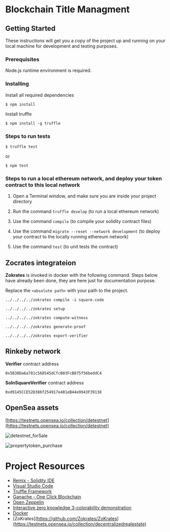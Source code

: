 
# Blockchain Title Managment

## Getting Started

These instructions will get you a copy of the project up and running on your local machine for development and testing purposes.

### Prerequisites

Node.js runtime environment is required.

### Installing

Install all required dependencies

```
$ npm install
```

Install truffle

```
$ npm install -g truffle

```

### Steps to run tests

```
$ truffle test
```

or

```
$ npm test
```

### Steps to run a local ethereum network, and deploy your token contract to this local network

1) Open a Terminal window, and make sure you are inside your project directory

2) Run the command `truffle develop` (to run a local ethereum network)

3) Use the command `compile` (to compile your solidity contract files)

4) Use the command `migrate --reset --network development` (to deploy your contract to the locally running ethereum network)

5) Use the command `test` (to unit tests the contract)

## Zocrates integrateion

__Zokrates__ is invoked in docker with the following command. Steps below have already been done, they are here just for documentation purpose.

Replace the ```<absolute path>``` with your path to the project.

```
../../../../zokrates compile -i square.code
```

```
../../../../zokrates setup
```

```
../../../../zokrates compute-witness 
```

```
../../../../zokrates generate-proof
```

```
../../../../zokrates export-verifier
```

## Rinkeby network

__Verifier__ contract address

```
0x5B38Da6a701c568545dCfcB03FcB875f56beddC4
```

__SolnSquareVerifier__ contract address

```
0xd9145CCE52D386f254917e481eB44e9943F39138
```



## OpenSea assets

[https://testnets.opensea.io/collection/detestnet](https://testnets.opensea.io/collection/detestnet)


![detestnet_forSale](https://user-images.githubusercontent.com/67720949/180366353-c943363b-98bd-4959-b860-f484d66fd032.png)


![propertytoken_purchase](https://user-images.githubusercontent.com/67720949/180366339-c855861d-1653-43ab-9394-525003af0909.png)


# Project Resources

* [Remix - Solidity IDE](https://remix.ethereum.org/)
* [Visual Studio Code](https://code.visualstudio.com/)
* [Truffle Framework](https://truffleframework.com/)
* [Ganache - One Click Blockchain](https://truffleframework.com/ganache)
* [Open Zeppelin ](https://openzeppelin.org/)
* [Interactive zero knowledge 3-colorability demonstration](http://web.mit.edu/~ezyang/Public/graph/svg.html)
* [Docker](https://docs.docker.com/install/)
* [ZoKrates](https://github.com/Zokrates/ZoKrates](https://testnets.opensea.io/collection/decentralizedrealestate)



